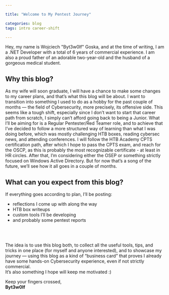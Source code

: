 ```yaml
---

title: "Welcome to My Pentest Journey"

categories: blog
tags: intro career-shift

---
```


Hey, my name is Wojciech "Byt3w0lf" Goska, and at the time of writing, I am a .NET Developer with a total of 6 years of commercial experience.
I am also a proud father of an adorable two-year-old and the husband of a gorgeous medical student.


## Why this blog?

As my wife will soon graduate, I will have a chance to make some changes to my career plans, and that’s what this blog will be about.
I want to transition into something I used to do as a hobby for the past couple of months — the field of Cybersecurity, more precisely, its offensive side.
This seems like a tough shift, especially since I don’t want to start that career path from scratch, I simply can’t afford going back to being a Junior.
What I’ll be aiming for is a Regular Pentester/Red Teamer role, and to achieve that I’ve decided to follow a more structured way of learning than what I was doing before, which was mostly challenging HTB boxes, reading cybersec news, and attending conferences.
I will follow the HTB Academy CPTS certification path, after which I hope to pass the CPTS exam, and reach for the OSCP, as this is probably the most recognizable certificate - at least in HR circles.
After that, I’m considering either the OSEP or something strictly focused on Windows Active Directory. But for now that’s a song of the future, we’ll see how it all goes in a couple of months.


## What can you expect from this blog?

If everything goes according to plan, I’ll be posting:
- reflections I come up with along the way
- HTB box writeups
- custom tools I’ll be developing
- and probably some pentest reports
<br>
<br>

The idea is to use this blog both, to collect all the useful tools, tips, and tricks in one place (for myself and anyone interested), and to showcase my journey — using this blog as a kind of “business card” that proves I already have some hands-on Cybersecurity experience, even if not strictly commercial.<br>
It’s also something I hope will keep me motivated :)

Keep your fingers crossed,<br>
**Byt3w0lf**

